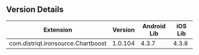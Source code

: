 ## Version Details

| Extension | Version | Android Lib | iOS Lib |
| --- | --- | --- | --- |
| com.distriqt.ironsource.Chartboost | 1.0.104 | 4.3.7 | 4.3.8 |
